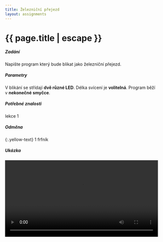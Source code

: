 ```yaml
---
title: Železniční přejezd
layout: assignments
---
```


# {{ page.title | escape }}

##### Zadání

Napište program který bude blikat jako železniční přejezd.

##### Parametry

V blikání se střídají **dvě různé LED**.
Délka svícení je **volitelná**.
Program běží v **nekonečné smyčce**.

##### Potřebné znalosti

lekce 1

##### Odměna
{:.yellow-text}
1 frfník

##### Ukázka

<video width="100%" controls>
  <source src="/video/guides/assignments_003.mp4" type="video/mp4">
</video>